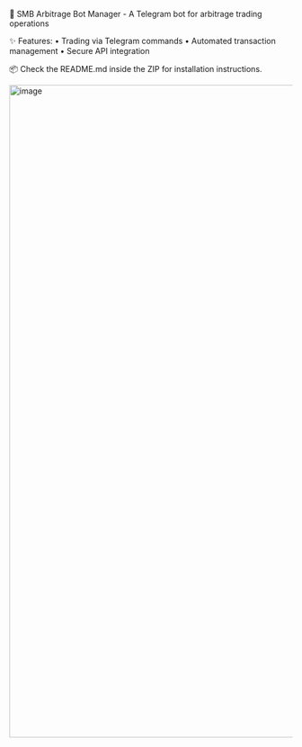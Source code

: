 🎯 SMB Arbitrage Bot Manager - A Telegram bot for arbitrage trading operations

✨ Features: • Trading via Telegram commands • Automated transaction management • Secure API integration

📦 Check the README.md inside the ZIP for installation instructions.


<img width="786" height="1160" alt="image" src="https://github.com/user-attachments/assets/517f32a6-56d9-42a4-ae7e-9dd5cbd841e3" />
